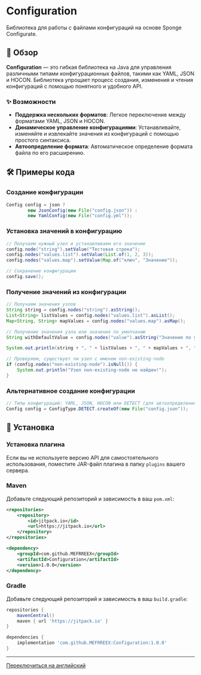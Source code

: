 # Configuration
Библиотека для работы с файлами конфигураций на основе Sponge Configurate.

## 📖 Обзор
**Configuration** — это гибкая библиотека на Java для управления различными типами конфигурационных файлов, такими как YAML, JSON и HOCON. Библиотека упрощает процесс создания, изменения и чтения конфигураций с помощью понятного и удобного API.

### ✨ Возможности
- **Поддержка нескольких форматов**: Легкое переключение между форматами YAML, JSON и HOCON.
- **Динамическое управление конфигурациями**: Устанавливайте, изменяйте и извлекайте значения из конфигураций с помощью простого синтаксиса.
- **Автоопределение формата**: Автоматическое определение формата файла по его расширению.

## 🛠 Примеры кода

### Создание конфигурации
```java
Config config = json ? 
        new JsonConfig(new File("config.json")) :
        new YamlConfig(new File("config.yml"));
```

### Установка значений в конфигурацию
```java
// Получаем нужный узел и устанавливаем его значение
config.node("string").setValue("Тестовая строка");
config.nodes("values.list").setValue(List.of(1, 2, 3));
config.nodes("values.map").setValue(Map.of("ключ", "Значение"));

// Сохранение конфигурации
config.save();
```

### Получение значений из конфигурации
```java
// Получаем значения узлов
String string = config.nodes("string").asString();
List<String> listValues = config.nodes("values.list").asList();
Map<String, String> mapValues = config.nodes("values.map").asMap();

// Получение значения узла или значения по умолчанию
String withDefaultValue = config.nodes("value").asString("Значение по умолчанию");

System.out.println(string + ", " + listValues + ", " + mapValues + ", " + withDefaultValue);

// Проверяем, существует ли узел с именем non-existing-node
if (config.nodes("non-existing-node").isNull()) {
    System.out.println("Узел non-existing-node не найден!");
}
```

### Альтернативное создание конфигурации
```java
// Типы конфигураций: YAML, JSON, HOCON или DETECT (для автоопределения формата по названию файла)
Config config = ConfigType.DETECT.createOf(new File("config.json"));
```

## 🔌 Установка

### Установка плагина
Если вы не используете версию API для самостоятельного использования, поместите JAR-файл плагина в папку `plugins` вашего сервера.

### Maven
Добавьте следующий репозиторий и зависимость в ваш `pom.xml`:
```xml
<repositories>
    <repository>
        <id>jitpack.io</id>
        <url>https://jitpack.io</url>
    </repository>
</repositories>

<dependency>
    <groupId>com.github.MEFRREEX</groupId>
    <artifactId>Configuration</artifactId>
    <version>1.0.0</version>
</dependency>
```

### Gradle
Добавьте следующий репозиторий и зависимость в ваш `build.gradle`:
```groovy
repositories {
    mavenCentral()
    maven { url 'https://jitpack.io' }
}

dependencies {
    implementation 'com.github.MEFRREEX:Configuration:1.0.0'
}
```

---

[Переключиться на английский](README.md)
